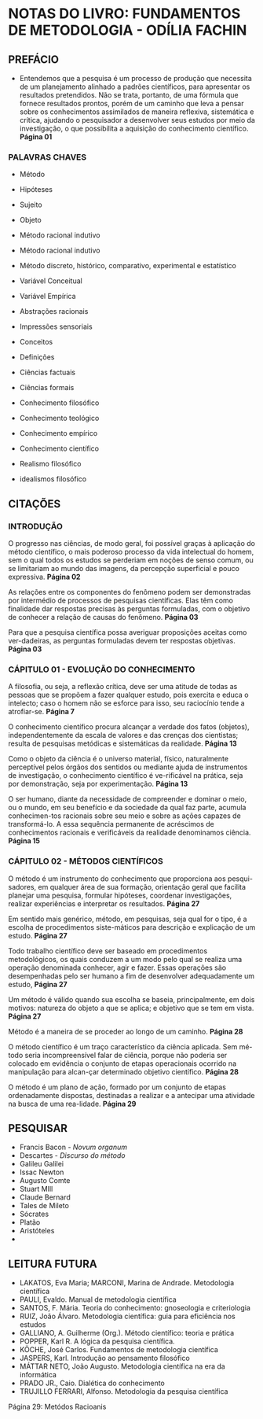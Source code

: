 # NOTAS DO LIVRO: FUNDAMENTOS DE METODOLOGIA - ODÍLIA FACHIN

## PREFÁCIO

-  Entendemos que a pesquisa é um processo de produção que necessita de um planejamento alinhado a padrões científicos, para apresentar os resultados pretendidos. Não se trata, portanto, de uma fórmula que fornece resultados prontos, porém de um caminho que leva a pensar sobre os conhecimentos assimilados de maneira reflexiva, sistemática e crítica, ajudando o pesquisador a desenvolver seus estudos por meio da investigação, o que possibilita a aquisição do conhecimento científico. **Página 01**


### PALAVRAS CHAVES

- Método
- Hipóteses
- Sujeito
- Objeto
- Método racional indutivo
- Método racional indutivo
- Método discreto, histórico, comparativo, experimental e estatístico
- Variável Conceitual
- Variável Empírica
- Abstrações racionais
- Impressões sensoriais
- Conceitos
- Definições

- Ciências factuais
- Ciências formais
- Conhecimento filosófico
- Conhecimento teológico
- Conhecimento empírico
- Conhecimento científico
- Realismo filosófico
- idealismos filosófico


## CITAÇÕES

### INTRODUÇÃO

O progresso nas ciências, de modo geral, foi possível graças à aplicação do método científico, o mais poderoso processo da vida intelectual do homem, sem o qual todos os estudos se perderiam em noções de senso comum, ou se limitariam ao mundo das imagens, da percepção superficial e pouco expressiva. **Página 02**

As relações entre os componentes do fenômeno podem ser demonstradas por intermédio de processos de pesquisas científicas. Elas têm como finalidade dar respostas precisas às perguntas formuladas, com o objetivo de conhecer a relação de causas do fenômeno. **Página 03**

Para que a pesquisa científica possa averiguar proposições aceitas como ver-dadeiras, as perguntas formuladas devem ter respostas objetivas. **Página 03**

### CÁPITULO 01 - EVOLUÇÃO DO CONHECIMENTO

A filosofia, ou seja, a reflexão crítica, deve ser uma atitude de todas as pessoas que se propõem a fazer qualquer estudo, pois exercita e educa o intelecto; caso o homem não se esforce para isso, seu raciocínio tende a atrofiar-se. **Página 7**

O conhecimento científico procura alcançar a verdade dos fatos (objetos), independentemente da escala de valores e das crenças dos cientistas; resulta de pesquisas metódicas e sistemáticas da realidade. **Página 13**

Como o objeto da ciência é o universo material, físico, naturalmente perceptível pelos órgãos dos sentidos ou mediante ajuda de instrumentos de investigação, o conhecimento científico é ve-rificável na prática, seja por demonstração, seja por experimentação. **Página 13**

O ser humano, diante da necessidade de compreender e dominar o meio, ou o mundo, em seu benefício e da sociedade da qual faz parte, acumula conhecimen-tos racionais sobre seu meio e sobre as ações capazes de transformá-lo. A essa sequência permanente de acréscimos de conhecimentos racionais e verificáveis da realidade denominamos ciência. **Página 15**


### CÁPITULO 02 - MÉTODOS CIENTÍFICOS

O método é um instrumento do conhecimento que proporciona aos pesqui-sadores, em qualquer área de sua formação, orientação geral que facilita planejar uma pesquisa, formular hipóteses, coordenar investigações,
realizar experiências e interpretar os resultados. **Página 27**

 Em sentido mais genérico, método, em pesquisas, seja qual for o tipo, é a escolha de procedimentos siste-máticos para descrição e explicação de um estudo. **Página 27**

Todo trabalho científico deve ser baseado em procedimentos metodológicos,
os quais conduzem a um modo pelo qual se realiza uma operação denominada conhecer, agir e fazer. Essas operações são desempenhadas pelo ser humano a fim de desenvolver adequadamente um estudo, **Página 27**

 Um método é válido quando sua escolha se baseia, principalmente, em dois motivos:  natureza do objeto a que se aplica; e objetivo que se tem em vista. **Página 27**

 Método é a maneira de se proceder ao longo de um caminho. **Página 28**

  O método científico é um traço característico da ciência aplicada. Sem mé-todo seria incompreensível falar de ciência, porque não poderia ser colocado em evidência o conjunto de etapas operacionais ocorrido na manipulação para alcan-çar determinado objetivo científico.  **Página 28**

O método é um plano de ação, formado por um conjunto de etapas ordenadamente dispostas, destinadas a realizar e a antecipar uma atividade na busca de uma rea-lidade. **Página 29**



## PESQUISAR

- Francis Bacon - *Novum organum*
- Descartes - *Discurso do método*
- Galileu Galilei
- Issac Newton
- Augusto Comte
- Stuart MIll
- Claude Bernard
- Tales de Mileto
- Sócrates
- Platão
- Aristóteles
- 

## LEITURA FUTURA

- LAKATOS, Eva Maria; MARCONI, Marina de Andrade. Metodologia científica
- PAULI, Evaldo. Manual de metodologia científica
- SANTOS, F. Mária. Teoria do conhecimento: gnoseologia e criteriologia
- RUIZ, João Álvaro. Metodologia científica: guia para eficiência nos estudos
- GALLIANO, A. Guilherme (Org.). Método científico: teoria e prática
- POPPER, Karl R. A lógica da pesquisa científica.
- KÖCHE, José Carlos. Fundamentos de metodologia científica
- JASPERS, Karl. Introdução ao pensamento filosófico
- MÁTTAR NETO, João Augusto. Metodologia científica na era da informática
- PRADO JR., Caio. Dialética do conhecimento
- TRUJILLO FERRARI, Alfonso. Metodologia da pesquisa científica




Página 29: Metódos Racioanis